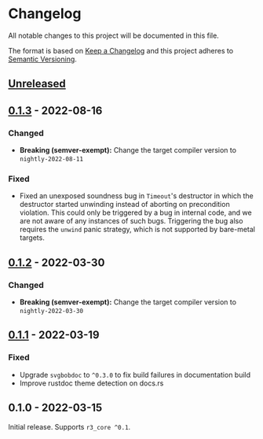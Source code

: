 # Changelog

All notable changes to this project will be documented in this file.

The format is based on [Keep a Changelog](http://keepachangelog.com/en/1.0.0/)
and this project adheres to [Semantic Versioning](http://semver.org/spec/v2.0.0.html).

## [Unreleased]

## [0.1.3] - 2022-08-16

### Changed

- **Breaking (semver-exempt):** Change the target compiler version to `nightly-2022-08-11`

### Fixed

- Fixed an unexposed soundness bug in `Timeout`'s destructor in which the destructor started unwinding instead of aborting on precondition violation. This could only be triggered by a bug in internal code, and we are not aware of any instances of such bugs. Triggering the bug also requires the `unwind` panic strategy, which is not supported by bare-metal targets.

## [0.1.2] - 2022-03-30

### Changed

- **Breaking (semver-exempt):** Change the target compiler version to `nightly-2022-03-30`

## [0.1.1] - 2022-03-19

### Fixed

- Upgrade `svgbobdoc` to `^0.3.0` to fix build failures in documentation build
- Improve rustdoc theme detection on docs.rs

## 0.1.0 - 2022-03-15

Initial release. Supports `r3_core ^0.1`.

[Unreleased]: https://github.com/r3-os/r3/compare/r3_kernel@0.1.3...HEAD
[0.1.3]: https://github.com/r3-os/r3/compare/r3_kernel@0.1.2...r3@0.1.3
[0.1.2]: https://github.com/r3-os/r3/compare/r3_kernel@0.1.1...r3@0.1.2
[0.1.1]: https://github.com/r3-os/r3/compare/r3_kernel@0.1.0...r3@0.1.1
